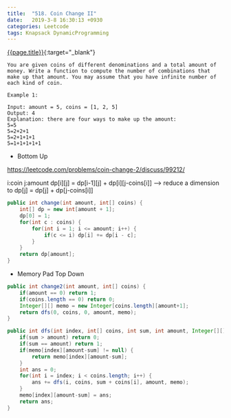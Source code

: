 ```yaml
---
title:  "518. Coin Change II"
date:   2019-3-8 16:30:13 +0930
categories: Leetcode
tags: Knapsack DynamicProgramming
---
```


[{{page.title}}](https://leetcode.com/problems/coin-change-2/){:target="_blank"}


    You are given coins of different denominations and a total amount of money. Write a function to compute the number of combinations that make up that amount. You may assume that you have infinite number of each kind of coin.

    Example 1:

    Input: amount = 5, coins = [1, 2, 5]
    Output: 4
    Explanation: there are four ways to make up the amount:
    5=5
    5=2+2+1
    5=2+1+1+1
    5=1+1+1+1+1


* Bottom Up

https://leetcode.com/problems/coin-change-2/discuss/99212/

i:coin j:amount
dp[i][j] = dp[i-1][j] + dp[i][j-coins[i]]
--> reduce a dimension to
dp[j] = dp[j] + dp[j-coins[i]]

```java
public int change(int amount, int[] coins) {
    int[] dp = new int[amount + 1];
    dp[0] = 1;
    for(int c : coins) {
        for(int i = 1; i <= amount; i++) {
            if(c <= i) dp[i] += dp[i - c];
        }
    }
    return dp[amount];
}
```

* Memory Pad Top Down

```java
public int change2(int amount, int[] coins) {
    if(amount == 0) return 1;
    if(coins.length == 0) return 0;
    Integer[][] memo = new Integer[coins.length][amount+1];
    return dfs(0, coins, 0, amount, memo);
}

public int dfs(int index, int[] coins, int sum, int amount, Integer[][] memo) {
    if(sum > amount) return 0;
    if(sum == amount) return 1;
    if(memo[index][amount-sum] != null) {
        return memo[index][amount-sum];
    }
    int ans = 0;
    for(int i = index; i < coins.length; i++) {
        ans += dfs(i, coins, sum + coins[i], amount, memo);
    }
    memo[index][amount-sum] = ans;
    return ans;
}
```
